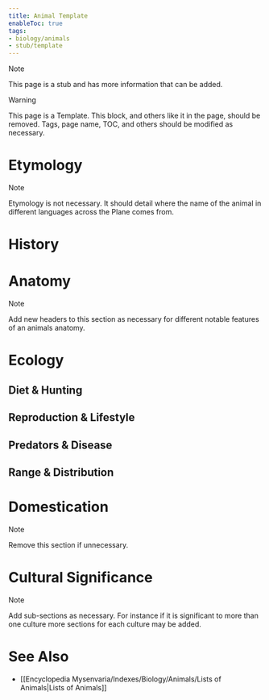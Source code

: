```yaml
---
title: Animal Template
enableToc: true
tags:
- biology/animals
- stub/template
---
```


> [!note]
> This page is a stub and has more information that can be added.

> [!warning]
> This page is a Template. This block, and others like it in the page, should be removed. Tags, page name, TOC, and others should be modified as necessary.

# Etymology

> [!note]
> Etymology is not necessary. It should detail where the name of the animal in different languages across the Plane comes from.
# History

# Anatomy

> [!note]
> Add new headers to this section as necessary for different notable features of an animals anatomy.
# Ecology
## Diet & Hunting

## Reproduction & Lifestyle

## Predators & Disease

## Range & Distribution

# Domestication

> [!note]
> Remove this section if unnecessary.
# Cultural Significance 

> [!note]
> Add sub-sections as necessary. For instance if it is significant to more than one culture more sections for each culture may be added.
# See Also
- [[Encyclopedia Mysenvaria/Indexes/Biology/Animals/Lists of Animals|Lists of Animals]]
